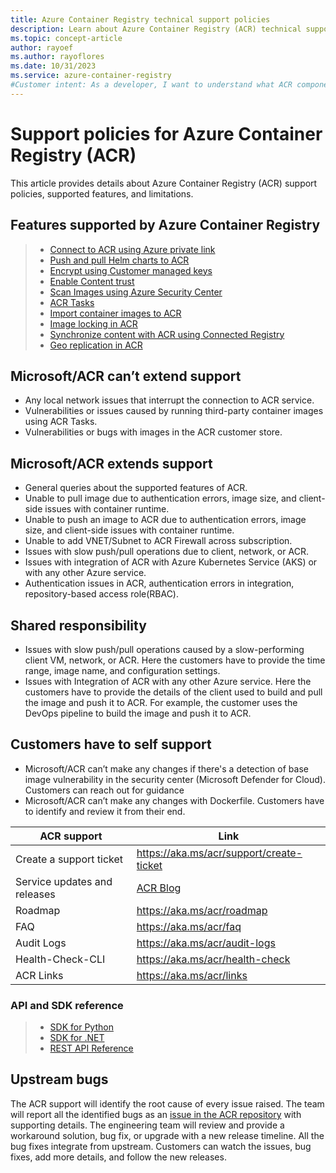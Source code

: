 ```yaml
---
title: Azure Container Registry technical support policies
description: Learn about Azure Container Registry (ACR) technical support policies, supported features, and limitations.
ms.topic: concept-article
author: rayoef
ms.author: rayoflores
ms.date: 10/31/2023
ms.service: azure-container-registry
#Customer intent: As a developer, I want to understand what ACR components I need to manage, what components are managed by Microsoft.
---
```


# Support policies for Azure Container Registry (ACR)

This article provides details about Azure Container Registry (ACR) support policies, supported features, and limitations.

## Features supported by Azure Container Registry

>* [Connect to ACR using Azure private link](container-registry-private-link.md)
>* [Push and pull Helm charts to ACR](container-registry-helm-repos.md)
>* [Encrypt using Customer managed keys](tutorial-enable-customer-managed-keys.md)
>* [Enable Content trust](container-registry-content-trust.md)
>* [Scan Images using Azure Security Center](/azure/defender-for-cloud/defender-for-container-registries-introduction)
>* [ACR Tasks](./container-registry-tasks-overview.md)
>* [Import container images to ACR](container-registry-import-images.md)
>* [Image locking in ACR](container-registry-image-lock.md)
>* [Synchronize content with ACR using Connected Registry](intro-connected-registry.md)
>* [Geo replication in ACR](container-registry-geo-replication.md)

## Microsoft/ACR can’t extend support 

* Any local network issues that interrupt the connection to ACR service. 
* Vulnerabilities or issues caused by running third-party container images using ACR Tasks.
* Vulnerabilities or bugs with images in the ACR customer store. 

## Microsoft/ACR extends support 

* General queries about the supported features of ACR.  
* Unable to pull image due to authentication errors, image size, and client-side issues with container runtime.
* Unable to push an image to ACR due to authentication errors, image size, and client-side issues with container runtime.
* Unable to add VNET/Subnet to ACR Firewall across subscription.
* Issues with slow push/pull operations due to client, network, or ACR.
* Issues with integration of ACR with Azure Kubernetes Service (AKS) or with any other Azure service.
* Authentication issues in ACR, authentication errors in integration, repository-based access role(RBAC). 

## Shared responsibility

* Issues with slow push/pull operations caused by a slow-performing client VM, network, or ACR. Here the customers have to provide the time range, image name, and configuration settings.
* Issues with Integration of ACR with any other Azure service. Here the customers have to provide the details of the client used to build and pull the image and push it to ACR. For example, the customer uses the DevOps pipeline to build the image and push it to ACR.

## Customers have to self support
 
* Microsoft/ACR can’t make any changes if there's a detection of base image vulnerability in the security center (Microsoft Defender for Cloud). Customers can reach out for guidance
* Microsoft/ACR can’t make any changes with Dockerfile. Customers have to identify and review it from their end.  

| ACR support                  | Link                                                                       |
| ---------------------------- | -------------------------------------------------------------------------- |
| Create a support ticket      | https://aka.ms/acr/support/create-ticket                                   |
| Service updates and releases | [ACR Blog](https://azure.microsoft.com/blog/tag/azure-container-registry/) |
| Roadmap                      | https://aka.ms/acr/roadmap                                                 |
| FAQ                          | https://aka.ms/acr/faq                                                     |
| Audit Logs                   | https://aka.ms/acr/audit-logs                                              |
| Health-Check-CLI             | https://aka.ms/acr/health-check                                            |
| ACR Links                    | https://aka.ms/acr/links                                                   |
### API and SDK reference

>* [SDK for Python](https://pypi.org/project/azure-mgmt-containerregistry/)
>* [SDK for .NET](https://www.nuget.org/packages/Azure.Containers.ContainerRegistry)
>* [REST API Reference](/rest/api/containerregistry/)

## Upstream bugs

The ACR support will identify the root cause of every issue raised. The team will report all the identified bugs as an [issue in the ACR repository](https://github.com/Azure/acr/issues) with supporting details. The engineering team will review and provide a workaround solution, bug fix, or upgrade with a new release timeline. All the bug fixes integrate from upstream.
Customers can watch the issues, bug fixes, add more details, and follow the new releases.